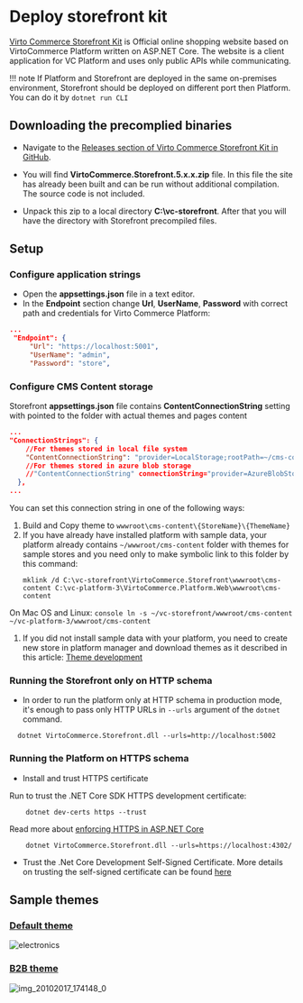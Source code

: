 # Deploy storefront kit

[Virto Commerce Storefront Kit](https://github.com/VirtoCommerce/vc-storefront-core/) is Official online shopping website based on VirtoCommerce Platform written on ASP.NET Core. The website is a client application for VC Platform and uses only public APIs while communicating.

!!! note
    If Platform and Storefront are deployed in the same on-premises environment, Storefront should be deployed on different port then Platform. You can do it by `dotnet run CLI`

## Downloading the precomplied binaries

* Navigate to the [Releases section of Virto Commerce Storefront Kit in GitHub](https://github.com/VirtoCommerce/vc-storefront-core/releases).

* You will find **VirtoCommerce.Storefront.5.x.x.zip** file. In this file the site has already been built and can be run without additional compilation. The source code is not included.

* Unpack this zip to a local directory **C:\vc-storefront**. After that you will have the directory with Storefront precompiled files.

## Setup

### Configure application strings

* Open the **appsettings.json** file in a text editor.
* In the **Endpoint** section change **Url**, **UserName**, **Password** with correct path and credentials for Virto Commerce Platform:

```json
...
 "Endpoint": {
     "Url": "https://localhost:5001",
     "UserName": "admin",
     "Password": "store",
```

### Configure CMS Content storage

Storefront  **appsettings.json** file contains **ContentConnectionString** setting with pointed to the folder with actual themes and pages content
```json
...
"ConnectionStrings": {
    //For themes stored in local file system
    "ContentConnectionString": "provider=LocalStorage;rootPath=~/cms-content"
	//For themes stored in azure blob storage
    //"ContentConnectionString" connectionString="provider=AzureBlobStorage;rootPath=cms-content;DefaultEndpointsProtocol=https;AccountName=yourAccountName;AccountKey=yourAccountKey"
  },
...
```

You can set this connection string in one of the following ways:

1. Build and Copy theme to `wwwroot\cms-content\{StoreName}\{ThemeName}`
1. If you have already have installed  platform with sample data, your platform already contains `~/wwwroot/cms-content` folder with themes for sample stores and you need only to make symbolic link to this folder by this command:
    ```console
    mklink /d C:\vc-storefront\VirtoCommerce.Storefront\wwwroot\cms-content C:\vc-platform-3\VirtoCommerce.Platform.Web\wwwroot\cms-content
    ```
On Mac OS and Linux:
    ```console
    ln -s ~/vc-storefront/wwwroot/cms-content ~/vc-platform-3/wwwroot/cms-content
    ```
1. If you did not install sample data with your platform, you need to create new store in platform manager and download themes as it described in this article: [Theme development](../user-guide/getting-started.md)

### Running the Storefront only on HTTP schema
 
* In order to run the platform only at HTTP schema in production mode, it's enough to pass only HTTP URLs in `--urls` argument of the `dotnet` command.

```console
  dotnet VirtoCommerce.Storefront.dll --urls=http://localhost:5002
```

### Running the Platform on HTTPS schema

* Install and trust HTTPS certificate

Run to trust the .NET Core SDK HTTPS development certificate:

```console
    dotnet dev-certs https --trust
```

Read more about [enforcing HTTPS in ASP.NET Core](https://docs.microsoft.com/en-us/aspnet/core/security/enforcing-ssl?view=aspnetcore-3.0&tabs=visual-studio#trust)


```console
    dotnet VirtoCommerce.Storefront.dll --urls=https://localhost:4302/
```


* Trust the .Net Core Development Self-Signed Certificate. More details on trusting the self-signed certificate can be found [here](https://blogs.msdn.microsoft.com/robert_mcmurray/2013/11/15/how-to-trust-the-iis-express-self-signed-certificate/)


## Sample themes

### [Default theme](https://github.com/VirtoCommerce/vc-theme-default)
![electronics](https://user-images.githubusercontent.com/7566324/31821605-f36d17de-b5a5-11e7-9bb5-a71803285d8b.png)

### [B2B theme](https://github.com/VirtoCommerce/vc-theme-b2b)
![img_20102017_174148_0](https://user-images.githubusercontent.com/7566324/31821606-f3974b26-b5a5-11e7-8b52-e3b80d6bdd74.png)


